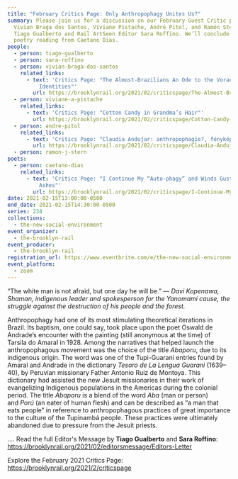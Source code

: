 ```yaml
---
title: "February Critics Page: Only Anthropophagy Unites Us?"
summary: Please join us for a discussion on our February Guest Critic page with
  Vivian Braga dos Santos, Viviane Pistache, André Pitol, and Ramón Stern led by
  Tiago Gualberto and Rail ArtSeen Editor Sara Roffino. We’ll conclude with a
  poetry reading from Caetano Dias.
people:
  - person: tiago-gualberto
  - person: sara-roffino
  - person: vivian-braga-dos-santos
    related_links:
      - text: 'Critics Page: "The Almost-Brazilians An Ode to the Voracity of Multiple
          Identities"'
        url: https://brooklynrail.org/2021/02/criticspage/The-Almost-Brazilians-An-Ode-to-the-Voracity-of-Multiple-Identities
  - person: viviane-a-pistache
    related_links:
      - text: 'Critics Page: "Cotton Candy in Grandma’s Hair"'
        url: https://brooklynrail.org/2021/02/criticspage/Cotton-Candy-in-Grandmas-Hair
  - person: andre-pitol
    related_links:
      - text: 'Critics Page: "Claudia Andujar: anthropophagie?, fényképezés, yanõmami!"'
        url: https://brooklynrail.org/2021/02/criticspage/Claudia-Andujar-anthropophagie-fenykepezes-yanomami
  - person: ramon-j-stern
poets:
  - person: caetano-dias
    related_links:
      - text: 'Critics Page: "I Continue My “Auto-phagy” and Winds Gust Over My Own
          Ashes"'
        url: https://brooklynrail.org/2021/02/criticspage/I-Continue-My-Auto-phagy-and-Winds-Gust-Over-My-Own-Ashes
date: 2021-02-15T13:00:00-0500
end_date: 2021-02-15T14:30:00-0500
series: 234
collections:
  - the-new-social-environment
event_organizer:
  - the-brooklyn-rail
event_producer:
  - the-brooklyn-rail
registration_url: https://www.eventbrite.com/e/the-new-social-environment-234-only-anthropophagy-unites-us-tickets-141344470115
event_platform:
  - zoom
---
```

“The white man is not afraid, but one day he will be.” — *Davi Kopenawa, Shaman, indigenous leader and spokesperson for the Yanomami cause, the struggle against the destruction of his people and the forest.*

Anthropophagy had one of its most stimulating theoretical iterations in Brazil. Its baptism, one could say, took place upon the poet Oswald de Andrade’s encounter with the painting (still anonymous at the time) of Tarsila do Amaral in 1928. Among the narratives that helped launch the anthropophagous movement was the choice of the title *Abaporu*, due to its indigenous origin. The word was one of the Tupi-Guarani entries found by Amaral and Andrade in the dictionary *Tesoro de La Lengua Guarani* (1639–40), by Peruvian missionary Father Antonio Ruiz de Montoya. This dictionary had assisted the new Jesuit missionaries in their work of evangelizing Indigenous populations in the Americas during the colonial period. The title *Abaporu* is a blend of the word *Aba* (man or person) and *Porú* (an eater of human flesh) and can be described as “a man that eats people” in reference to anthropophagous practices of great importance to the culture of the Tupinambá people. These practices were ultimately abandoned due to pressure from the Jesuit priests.

.... Read the full Editor's Message by **Tiago Gualberto** and **Sara Roffino**: <https://brooklynrail.org/2021/02/editorsmessage/Editors-Letter>

Explore the February 2021 Critics Page: <https://brooklynrail.org/2021/2/criticspage>